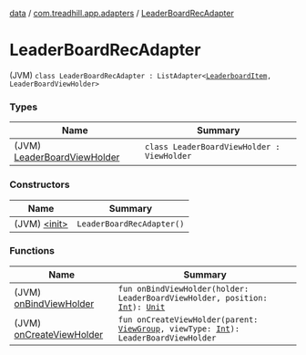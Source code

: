[data](../../index.md) / [com.treadhill.app.adapters](../index.md) / [LeaderBoardRecAdapter](./index.md)

# LeaderBoardRecAdapter

(JVM) `class LeaderBoardRecAdapter : ListAdapter<`[`LeaderboardItem`](../../com.treadhill.app.data-types/-leaderboard-item/index.md)`, LeaderBoardViewHolder>`

### Types

| Name | Summary |
|---|---|
| (JVM) [LeaderBoardViewHolder](-leader-board-view-holder/index.md) | `class LeaderBoardViewHolder : ViewHolder` |

### Constructors

| Name | Summary |
|---|---|
| (JVM) [&lt;init&gt;](-init-.md) | `LeaderBoardRecAdapter()` |

### Functions

| Name | Summary |
|---|---|
| (JVM) [onBindViewHolder](on-bind-view-holder.md) | `fun onBindViewHolder(holder: LeaderBoardViewHolder, position: `[`Int`](https://kotlinlang.org/api/latest/jvm/stdlib/kotlin/-int/index.html)`): `[`Unit`](https://kotlinlang.org/api/latest/jvm/stdlib/kotlin/-unit/index.html) |
| (JVM) [onCreateViewHolder](on-create-view-holder.md) | `fun onCreateViewHolder(parent: `[`ViewGroup`](https://developer.android.com/reference/android/view/ViewGroup.html)`, viewType: `[`Int`](https://kotlinlang.org/api/latest/jvm/stdlib/kotlin/-int/index.html)`): LeaderBoardViewHolder` |
